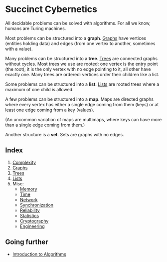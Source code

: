 # Succinct Cybernetics

All decidable problems can be solved with algorithms. For all we know, humans
are Turing machines.

Most problems can be structured into a **graph**. [Graphs](/graph/Readme.md) have vertices (entities
holding data) and edges (from one vertex to another, sometimes with a value).

Many problems can be structured into a **tree**. [Trees](/tree/Readme.md) are connected graphs
without cycles. Most trees we use are rooted: one vertex is the entry point (the
root); it is the only vertex with no edge pointing to it, all other have exactly
one. Many trees are ordered: vertices order their children like a list.

Some problems can be structured into a **list**. [Lists](/list/Readme.md) are rooted trees where a
maximum of one child is allowed.

A few problems can be structured into a **map**. Maps are directed graphs where
every vertex has either a single edge coming from them (keys) or at least one
edge coming from a key (values).

(An uncommon variation of maps are multimaps, where keys can have more than a
single edge coming from them.)

Another structure is a **set**. Sets are graphs with no edges.

## Index

1. [Complexity](/Complexity.md)
2. [Graphs](/graph/Readme.md)
3. [Trees](/tree/Readme.md)
4. [Lists](/list/Readme.md)
5. Misc:
    - [Memory](/misc/memory.md)
    - [Time](/misc/time.md)
    - [Network](/misc/network.md)
    - [Synchronization](/misc/synchronization.md)
    - [Reliability](/misc/reliability.md)
    - [Statistics](/misc/statistics.md)
    - [Cryptography](/misc/cryptography.md)
    - [Engineering](/misc/engineering.md)

## Going further

- [Introduction to Algorithms](https://mitpress.mit.edu/books/introduction-algorithms)

